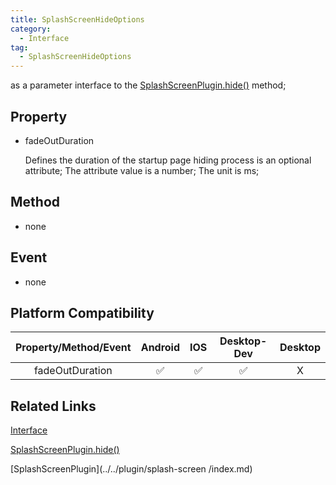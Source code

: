 ```yaml
---
title: SplashScreenHideOptions
category:
  - Interface
tag:
  - SplashScreenHideOptions
---
```


as a parameter interface to the [SplashScreenPlugin.hide()](../../plugin/splash-screen/hide.md) method;


## Property

  - fadeOutDuration

    Defines the duration of the startup page hiding process
    is an optional attribute;
    The attribute value is a number;
    The unit is ms;

## Method

  - none

## Event

  - none

## Platform Compatibility

| Property/Method/Event         | Android | IOS | Desktop-Dev | Desktop |
|:-----------------------------:|:-------:|:---:|:-----------:|:-------:|
| fadeOutDuration               | ✅      | ✅  | ✅           | X       |

## Related Links

[Interface](../index.md)

[SplashScreenPlugin.hide()](../../plugin/splash-screen/hide.md)

[SplashScreenPlugin](../../plugin/splash-screen
/index.md)





